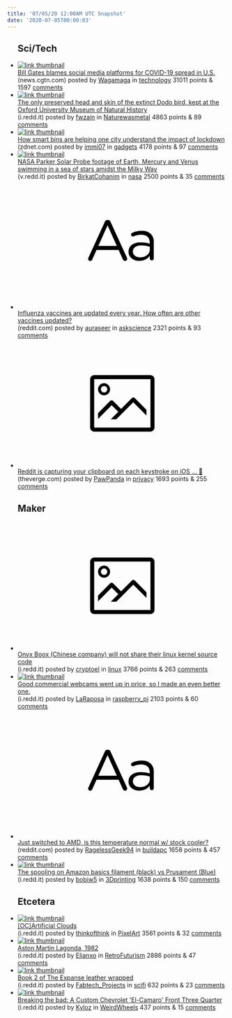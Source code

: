 ```yaml
---
title: '07/05/20 12:00AM UTC Snapshot'
date: '2020-07-05T00:00:03'
---
```

<ul>
<h2>Sci/Tech</h2>

<li><a href='https://news.cgtn.com/news/2020-07-04/Bill-Gates-blames-social-media-platforms-for-COVID-19-spread-in-U-S--RR9BfgELUk/index.html'><img src='https://b.thumbs.redditmedia.com/LiHvfmx7S9_iiQqxLnxDrpCLv2gpADPmvkppuZscq_M.jpg' alt='link thumbnail'></a><div><div class='linkTitle'><a href='https://news.cgtn.com/news/2020-07-04/Bill-Gates-blames-social-media-platforms-for-COVID-19-spread-in-U-S--RR9BfgELUk/index.html'>Bill Gates blames social media platforms for COVID-19 spread in U.S.</a></div>(news.cgtn.com) posted by <a href='https://www.reddit.com/user/Wagamaga'>Wagamaga</a> in <a href='https://www.reddit.com/r/technology'>technology</a> 31011 points & 1597 <a href='https://www.reddit.com/r/technology/comments/hl3li3/bill_gates_blames_social_media_platforms_for/'>comments</a></div></li>

<li><a href='https://i.redd.it/a5473zt9ss851.jpg'><img src='https://a.thumbs.redditmedia.com/apuMDrRzIMPG1_Zc9sb8yrg_1SJAKgRjmLCF3g3QTU4.jpg' alt='link thumbnail'></a><div><div class='linkTitle'><a href='https://i.redd.it/a5473zt9ss851.jpg'>The only preserved head and skin of the extinct Dodo bird, kept at the Oxford University Museum of Natural History</a></div>(i.redd.it) posted by <a href='https://www.reddit.com/user/fwzain'>fwzain</a> in <a href='https://www.reddit.com/r/Naturewasmetal'>Naturewasmetal</a> 4863 points & 89 <a href='https://www.reddit.com/r/Naturewasmetal/comments/hkzrb8/the_only_preserved_head_and_skin_of_the_extinct/'>comments</a></div></li>

<li><a href='https://www.zdnet.com/article/talking-rubbish-how-smart-bins-are-helping-this-city-understand-the-impact-of-lockdown/'><img src='https://b.thumbs.redditmedia.com/r6K2bEoYtoYZqYDlEg8SiDegzURB2LAHJCy4hmnhxRU.jpg' alt='link thumbnail'></a><div><div class='linkTitle'><a href='https://www.zdnet.com/article/talking-rubbish-how-smart-bins-are-helping-this-city-understand-the-impact-of-lockdown/'>How smart bins are helping one city understand the impact of lockdown</a></div>(zdnet.com) posted by <a href='https://www.reddit.com/user/immi07'>immi07</a> in <a href='https://www.reddit.com/r/gadgets'>gadgets</a> 4178 points & 97 <a href='https://www.reddit.com/r/gadgets/comments/hkvprr/how_smart_bins_are_helping_one_city_understand/'>comments</a></div></li>

<li><a href='https://v.redd.it/ugbfolm8wt851'><img src='https://b.thumbs.redditmedia.com/DQOMbx3dxh2b08Q9pnk9BZOwqQ5UHUiT-FqWoXr4AtQ.jpg' alt='link thumbnail'></a><div><div class='linkTitle'><a href='https://v.redd.it/ugbfolm8wt851'>NASA Parker Solar Probe footage of Earth, Mercury and Venus swimming in a sea of stars amidst the Milky Way</a></div>(v.redd.it) posted by <a href='https://www.reddit.com/user/BirkatCohanim'>BirkatCohanim</a> in <a href='https://www.reddit.com/r/nasa'>nasa</a> 2500 points & 35 <a href='https://www.reddit.com/r/nasa/comments/hl23f5/nasa_parker_solar_probe_footage_of_earth_mercury/'>comments</a></div></li>

<li><a href='https://www.reddit.com/r/askscience/comments/hl2fk3/influenza_vaccines_are_updated_every_year_how/'><svg version='1.1' viewBox='-34 -12 104 64' preserveAspectRatio='xMidYMid slice' xmlns='http://www.w3.org/2000/svg' xmlns:xlink='http://www.w3.org/1999/xlink'>
    <title>text link thumbnail</title>
    <path d='M12.19,8.84a1.45,1.45,0,0,0-1.4-1h-.12a1.46,1.46,0,0,0-1.42,1L1.14,26.56a1.29,1.29,0,0,0-.14.59,1,1,0,0,0,1,1,1.12,1.12,0,0,0,1.08-.77l2.08-4.65h11l2.08,4.59a1.24,1.24,0,0,0,1.12.83,1.08,1.08,0,0,0,1.08-1.08,1.64,1.64,0,0,0-.14-.57ZM6.08,20.71l4.59-10.22,4.6,10.22Z'>
    </path>
    <path d='M32.24,14.78A6.35,6.35,0,0,0,27.6,13.2a11.36,11.36,0,0,0-4.7,1,1,1,0,0,0-.58.89,1,1,0,0,0,.94.92,1.23,1.23,0,0,0,.39-.08,8.87,8.87,0,0,1,3.72-.81c2.7,0,4.28,1.33,4.28,3.92v.5a15.29,15.29,0,0,0-4.42-.61c-3.64,0-6.14,1.61-6.14,4.64v.05c0,2.95,2.7,4.48,5.37,4.48a6.29,6.29,0,0,0,5.19-2.48V26.9a1,1,0,0,0,1,1,1,1,0,0,0,1-1.06V19A5.71,5.71,0,0,0,32.24,14.78Zm-.56,7.7c0,2.28-2.17,3.89-4.81,3.89-1.94,0-3.61-1.06-3.61-2.86v-.06c0-1.8,1.5-3,4.2-3a15.2,15.2,0,0,1,4.22.61Z'>
    </path>
    </svg></a><div><div class='linkTitle'><a href='https://www.reddit.com/r/askscience/comments/hl2fk3/influenza_vaccines_are_updated_every_year_how/'>Influenza vaccines are updated every year. How often are other vaccines updated?</a></div>(reddit.com) posted by <a href='https://www.reddit.com/user/auraseer'>auraseer</a> in <a href='https://www.reddit.com/r/askscience'>askscience</a> 2321 points & 93 <a href='https://www.reddit.com/r/askscience/comments/hl2fk3/influenza_vaccines_are_updated_every_year_how/'>comments</a></div></li>

<li><a href='https://www.theverge.com/2020/7/4/21313214/reddit-code-clipboard-privacy-copy-ios'><svg version='1.1' viewBox='-34 -14 104 64' preserveAspectRatio='xMidYMid meet' xmlns='http://www.w3.org/2000/svg' xmlns:xlink='http://www.w3.org/1999/xlink'>
    <title>link thumbnail</title>
    <path d='M32,4H4A2,2,0,0,0,2,6V30a2,2,0,0,0,2,2H32a2,2,0,0,0,2-2V6A2,2,0,0,0,32,4ZM4,30V6H32V30Z'></path>
    <path d='M8.92,14a3,3,0,1,0-3-3A3,3,0,0,0,8.92,14Zm0-4.6A1.6,1.6,0,1,1,7.33,11,1.6,1.6,0,0,1,8.92,9.41Z'></path>
    <path d='M22.78,15.37l-5.4,5.4-4-4a1,1,0,0,0-1.41,0L5.92,22.9v2.83l6.79-6.79L16,22.18l-3.75,3.75H15l8.45-8.45L30,24V21.18l-5.81-5.81A1,1,0,0,0,22.78,15.37Z'></path>
    </svg></a><div><div class='linkTitle'><a href='https://www.theverge.com/2020/7/4/21313214/reddit-code-clipboard-privacy-copy-ios'>Reddit is capturing your clipboard on each keystroke on iOS ... 🤨</a></div>(theverge.com) posted by <a href='https://www.reddit.com/user/PawPanda'>PawPanda</a> in <a href='https://www.reddit.com/r/privacy'>privacy</a> 1693 points & 255 <a href='https://www.reddit.com/r/privacy/comments/hl46wb/reddit_is_capturing_your_clipboard_on_each/'>comments</a></div></li>

<h2>Maker</h2>

<li><a href='https://i.redd.it/y325nhkiwi851.png'><svg version='1.1' viewBox='-34 -14 104 64' preserveAspectRatio='xMidYMid meet' xmlns='http://www.w3.org/2000/svg' xmlns:xlink='http://www.w3.org/1999/xlink'>
    <title>link thumbnail</title>
    <path d='M32,4H4A2,2,0,0,0,2,6V30a2,2,0,0,0,2,2H32a2,2,0,0,0,2-2V6A2,2,0,0,0,32,4ZM4,30V6H32V30Z'></path>
    <path d='M8.92,14a3,3,0,1,0-3-3A3,3,0,0,0,8.92,14Zm0-4.6A1.6,1.6,0,1,1,7.33,11,1.6,1.6,0,0,1,8.92,9.41Z'></path>
    <path d='M22.78,15.37l-5.4,5.4-4-4a1,1,0,0,0-1.41,0L5.92,22.9v2.83l6.79-6.79L16,22.18l-3.75,3.75H15l8.45-8.45L30,24V21.18l-5.81-5.81A1,1,0,0,0,22.78,15.37Z'></path>
    </svg></a><div><div class='linkTitle'><a href='https://i.redd.it/y325nhkiwi851.png'>Onyx Boox (Chinese company) will not share their linux kernel source code</a></div>(i.redd.it) posted by <a href='https://www.reddit.com/user/cryptoel'>cryptoel</a> in <a href='https://www.reddit.com/r/linux'>linux</a> 3766 points & 263 <a href='https://www.reddit.com/r/linux/comments/hl09g7/onyx_boox_chinese_company_will_not_share_their/'>comments</a></div></li>

<li><a href='https://i.redd.it/l2fvb12u9v851.png'><img src='https://b.thumbs.redditmedia.com/pFEzRMrZ7jqcCGKWplirH-5cQOTphRJO2QGfieHGMsk.jpg' alt='link thumbnail'></a><div><div class='linkTitle'><a href='https://i.redd.it/l2fvb12u9v851.png'>Good commercial webcams went up in price, so I made an even better one.</a></div>(i.redd.it) posted by <a href='https://www.reddit.com/user/LaRaposa'>LaRaposa</a> in <a href='https://www.reddit.com/r/raspberry_pi'>raspberry_pi</a> 2103 points & 60 <a href='https://www.reddit.com/r/raspberry_pi/comments/hl6265/good_commercial_webcams_went_up_in_price_so_i/'>comments</a></div></li>

<li><a href='https://www.reddit.com/r/buildapc/comments/hl2nj0/just_switched_to_amd_is_this_temperature_normal_w/'><svg version='1.1' viewBox='-34 -12 104 64' preserveAspectRatio='xMidYMid slice' xmlns='http://www.w3.org/2000/svg' xmlns:xlink='http://www.w3.org/1999/xlink'>
    <title>text link thumbnail</title>
    <path d='M12.19,8.84a1.45,1.45,0,0,0-1.4-1h-.12a1.46,1.46,0,0,0-1.42,1L1.14,26.56a1.29,1.29,0,0,0-.14.59,1,1,0,0,0,1,1,1.12,1.12,0,0,0,1.08-.77l2.08-4.65h11l2.08,4.59a1.24,1.24,0,0,0,1.12.83,1.08,1.08,0,0,0,1.08-1.08,1.64,1.64,0,0,0-.14-.57ZM6.08,20.71l4.59-10.22,4.6,10.22Z'>
    </path>
    <path d='M32.24,14.78A6.35,6.35,0,0,0,27.6,13.2a11.36,11.36,0,0,0-4.7,1,1,1,0,0,0-.58.89,1,1,0,0,0,.94.92,1.23,1.23,0,0,0,.39-.08,8.87,8.87,0,0,1,3.72-.81c2.7,0,4.28,1.33,4.28,3.92v.5a15.29,15.29,0,0,0-4.42-.61c-3.64,0-6.14,1.61-6.14,4.64v.05c0,2.95,2.7,4.48,5.37,4.48a6.29,6.29,0,0,0,5.19-2.48V26.9a1,1,0,0,0,1,1,1,1,0,0,0,1-1.06V19A5.71,5.71,0,0,0,32.24,14.78Zm-.56,7.7c0,2.28-2.17,3.89-4.81,3.89-1.94,0-3.61-1.06-3.61-2.86v-.06c0-1.8,1.5-3,4.2-3a15.2,15.2,0,0,1,4.22.61Z'>
    </path>
    </svg></a><div><div class='linkTitle'><a href='https://www.reddit.com/r/buildapc/comments/hl2nj0/just_switched_to_amd_is_this_temperature_normal_w/'>Just switched to AMD, is this temperature normal w/ stock cooler?</a></div>(reddit.com) posted by <a href='https://www.reddit.com/user/RagelessGeek94'>RagelessGeek94</a> in <a href='https://www.reddit.com/r/buildapc'>buildapc</a> 1658 points & 457 <a href='https://www.reddit.com/r/buildapc/comments/hl2nj0/just_switched_to_amd_is_this_temperature_normal_w/'>comments</a></div></li>

<li><a href='https://i.redd.it/ejs2xkvdfu851.jpg'><img src='https://b.thumbs.redditmedia.com/O71wMQQlx0Dx21EA4xQXBKSJltH2_kcS1WItVJq2R0c.jpg' alt='link thumbnail'></a><div><div class='linkTitle'><a href='https://i.redd.it/ejs2xkvdfu851.jpg'>The spooling on Amazon basics filament (black) vs Prusament (Blue)</a></div>(i.redd.it) posted by <a href='https://www.reddit.com/user/bobiw5'>bobiw5</a> in <a href='https://www.reddit.com/r/3Dprinting'>3Dprinting</a> 1638 points & 150 <a href='https://www.reddit.com/r/3Dprinting/comments/hl3eez/the_spooling_on_amazon_basics_filament_black_vs/'>comments</a></div></li>

<h2>Etcetera</h2>

<li><a href='https://i.redd.it/ktdg1xg52u851.jpg'><img src='https://b.thumbs.redditmedia.com/K1svLoTG_IviJTCyI43HUpjaA5-Qz2ypnISQplhGyiA.jpg' alt='link thumbnail'></a><div><div class='linkTitle'><a href='https://i.redd.it/ktdg1xg52u851.jpg'>[OC]Artificial Clouds</a></div>(i.redd.it) posted by <a href='https://www.reddit.com/user/thinkofthink'>thinkofthink</a> in <a href='https://www.reddit.com/r/PixelArt'>PixelArt</a> 3561 points & 32 <a href='https://www.reddit.com/r/PixelArt/comments/hl2gh9/ocartificial_clouds/'>comments</a></div></li>

<li><a href='https://i.redd.it/fm84kqpegp851.jpg'><img src='https://b.thumbs.redditmedia.com/35ZsKUz9dG4QnPdOB_dxgn37Xil3GW79U4OQR0LSF-g.jpg' alt='link thumbnail'></a><div><div class='linkTitle'><a href='https://i.redd.it/fm84kqpegp851.jpg'>Aston Martin Lagonda, 1982</a></div>(i.redd.it) posted by <a href='https://www.reddit.com/user/Elianxo'>Elianxo</a> in <a href='https://www.reddit.com/r/RetroFuturism'>RetroFuturism</a> 2886 points & 47 <a href='https://www.reddit.com/r/RetroFuturism/comments/hkxl7l/aston_martin_lagonda_1982/'>comments</a></div></li>

<li><a href='https://i.redd.it/a1g2cg3bdu851.png'><img src='https://b.thumbs.redditmedia.com/F4LuRDO4-NepXWmlu6h_SMzAapt8ad47QkLObxw0XJw.jpg' alt='link thumbnail'></a><div><div class='linkTitle'><a href='https://i.redd.it/a1g2cg3bdu851.png'>Book 2 of The Expanse leather wrapped</a></div>(i.redd.it) posted by <a href='https://www.reddit.com/user/Fabtech_Projects'>Fabtech_Projects</a> in <a href='https://www.reddit.com/r/scifi'>scifi</a> 632 points & 23 <a href='https://www.reddit.com/r/scifi/comments/hl38xc/book_2_of_the_expanse_leather_wrapped/'>comments</a></div></li>

<li><a href='https://i.redd.it/27yukn07zv851.jpg'><img src='https://b.thumbs.redditmedia.com/wz-LRGlqiUeF1mH4_xtkOokXT_vWACw6LXdCj_ZDo5M.jpg' alt='link thumbnail'></a><div><div class='linkTitle'><a href='https://i.redd.it/27yukn07zv851.jpg'>Breaking the bad: A Custom Chevrolet 'El-Camaro' Front Three Quarter</a></div>(i.redd.it) posted by <a href='https://www.reddit.com/user/Kyloz'>Kyloz</a> in <a href='https://www.reddit.com/r/WeirdWheels'>WeirdWheels</a> 437 points & 15 <a href='https://www.reddit.com/r/WeirdWheels/comments/hl8fyu/breaking_the_bad_a_custom_chevrolet_elcamaro/'>comments</a></div></li>

</ul>
